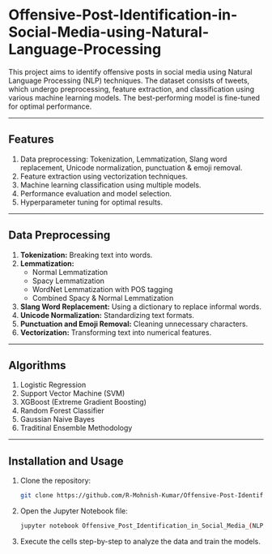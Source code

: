 # Offensive-Post-Identification-in-Social-Media-using-Natural-Language-Processing

This project aims to identify offensive posts in social media using Natural Language Processing (NLP) techniques. The dataset consists of tweets, which undergo preprocessing, feature extraction, and classification using various machine learning models. The best-performing model is fine-tuned for optimal performance.

---

## Features
1. Data preprocessing: Tokenization, Lemmatization, Slang word replacement, Unicode normalization, punctuation & emoji removal.
2. Feature extraction using vectorization techniques.
3. Machine learning classification using multiple models.
4. Performance evaluation and model selection.
5. Hyperparameter tuning for optimal results.
   
---

## Data Preprocessing
1. **Tokenization:** Breaking text into words.
2. **Lemmatization:**
   - Normal Lemmatization
   - Spacy Lemmatization
   - WordNet Lemmatization with POS tagging
   - Combined Spacy & Normal Lemmatization
3. **Slang Word Replacement:** Using a dictionary to replace informal words.
4. **Unicode Normalization:** Standardizing text formats.
5. **Punctuation and Emoji Removal:** Cleaning unnecessary characters.
6. **Vectorization:** Transforming text into numerical features.

---

## Algorithms
1. Logistic Regression
2. Support Vector Machine (SVM)
3. XGBoost (Extreme Gradient Boosting)
4. Random Forest Classifier
5. Gaussian Naive Bayes
6. Traditinal Ensemble Methodology

---

## Installation and Usage

1. Clone the repository:
   ```bash
   git clone https://github.com/R-Mohnish-Kumar/Offensive-Post-Identification-in-Social-Media-using-Natural-Language-Processing.git
   ```
2. Open the Jupyter Notebook file:
   ```bash
   jupyter notebook Offensive_Post_Identification_in_Social_Media_(NLP) (1).ipynb
   ```
3. Execute the cells step-by-step to analyze the data and train the models.

